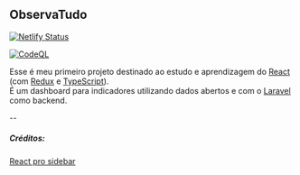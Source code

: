 ## ObservaTudo

[![Netlify Status](https://api.netlify.com/api/v1/badges/7919583f-780b-4bc8-84c5-f114ea2f198a/deploy-status)](https://app.netlify.com/sites/sweet-semolina-3a8a73/deploys)

[![CodeQL](https://github.com/JJDSNT/otfrontend2/actions/workflows/codeql-analysis.yml/badge.svg)](https://github.com/JJDSNT/otfrontend2/actions/workflows/codeql-analysis.yml)


Esse é meu primeiro projeto destinado ao estudo e aprendizagem do [React](https://pt-br.reactjs.org/) (com [Redux](https://redux.js.org/) e [TypeScript](https://www.typescriptlang.org/)).\
É um dashboard para indicadores utilizando dados abertos e com o [Laravel](https://laravel.com/) como backend.


--

##### Créditos:
[React pro sidebar](https://github.com/azouaoui-med/react-pro-sidebar)
